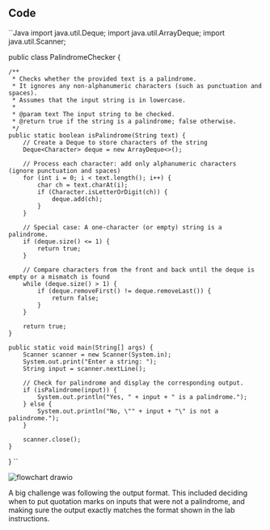 ## Code

``Java
import java.util.Deque;
import java.util.ArrayDeque;
import java.util.Scanner;

public class PalindromeChecker {

    /**
     * Checks whether the provided text is a palindrome.
     * It ignores any non-alphanumeric characters (such as punctuation and spaces).
     * Assumes that the input string is in lowercase.
     *
     * @param text The input string to be checked.
     * @return true if the string is a palindrome; false otherwise.
     */
    public static boolean isPalindrome(String text) {
        // Create a Deque to store characters of the string
        Deque<Character> deque = new ArrayDeque<>();
        
        // Process each character: add only alphanumeric characters (ignore punctuation and spaces)
        for (int i = 0; i < text.length(); i++) {
            char ch = text.charAt(i);
            if (Character.isLetterOrDigit(ch)) {
                deque.add(ch);
            }
        }
        
        // Special case: A one-character (or empty) string is a palindrome.
        if (deque.size() <= 1) {
            return true;
        }
        
        // Compare characters from the front and back until the deque is empty or a mismatch is found
        while (deque.size() > 1) {
            if (deque.removeFirst() != deque.removeLast()) {
                return false;
            }
        }
        
        return true;
    }

    public static void main(String[] args) {
        Scanner scanner = new Scanner(System.in);
        System.out.print("Enter a string: ");
        String input = scanner.nextLine();
        
        // Check for palindrome and display the corresponding output.
        if (isPalindrome(input)) {
            System.out.println("Yes, " + input + " is a palindrome.");
        } else {
            System.out.println("No, \"" + input + "\" is not a palindrome.");
        }
        
        scanner.close();
    }
}
``

![flowchart drawio](https://github.com/user-attachments/assets/344264ef-5212-4f33-b76a-c4e9f08b85da)

A big challenge was following the output format. This included deciding when to put quotation marks on inputs that were not a palindrome,
and making sure the output exactly matches the format shown in the lab instructions.
